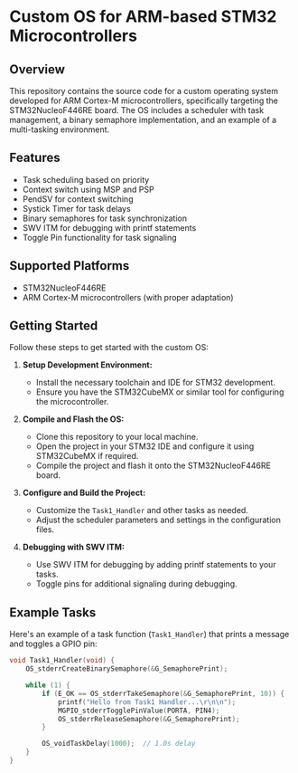 # Custom OS for ARM-based STM32 Microcontrollers

## Overview
This repository contains the source code for a custom operating system developed for ARM Cortex-M microcontrollers, specifically targeting the STM32NucleoF446RE board. The OS includes a scheduler with task management, a binary semaphore implementation, and an example of a multi-tasking environment.

## Features
- Task scheduling based on priority
- Context switch using MSP and PSP
- PendSV for context switching
- Systick Timer for task delays
- Binary semaphores for task synchronization
- SWV ITM for debugging with printf statements
- Toggle Pin functionality for task signaling

## Supported Platforms
- STM32NucleoF446RE
- ARM Cortex-M microcontrollers (with proper adaptation)

## Getting Started
Follow these steps to get started with the custom OS:

1. **Setup Development Environment:**
   - Install the necessary toolchain and IDE for STM32 development.
   - Ensure you have the STM32CubeMX or similar tool for configuring the microcontroller.

2. **Compile and Flash the OS:**
   - Clone this repository to your local machine.
   - Open the project in your STM32 IDE and configure it using STM32CubeMX if required.
   - Compile the project and flash it onto the STM32NucleoF446RE board.

3. **Configure and Build the Project:**
   - Customize the `Task1_Handler` and other tasks as needed.
   - Adjust the scheduler parameters and settings in the configuration files.

4. **Debugging with SWV ITM:**
   - Use SWV ITM for debugging by adding printf statements to your tasks.
   - Toggle pins for additional signaling during debugging.

## Example Tasks
Here's an example of a task function (`Task1_Handler`) that prints a message and toggles a GPIO pin:

```c
void Task1_Handler(void) {
    OS_stderrCreateBinarySemaphore(&G_SemaphorePrint);

    while (1) {
        if (E_OK == OS_stderrTakeSemaphore(&G_SemaphorePrint, 10)) {
            printf("Hello from Task1 Handler...\r\n\n");
            MGPIO_stderrTogglePinValue(PORTA, PIN4);
            OS_stderrReleaseSemaphore(&G_SemaphorePrint);
        }

        OS_voidTaskDelay(1000);  // 1.0s delay
    }
}
